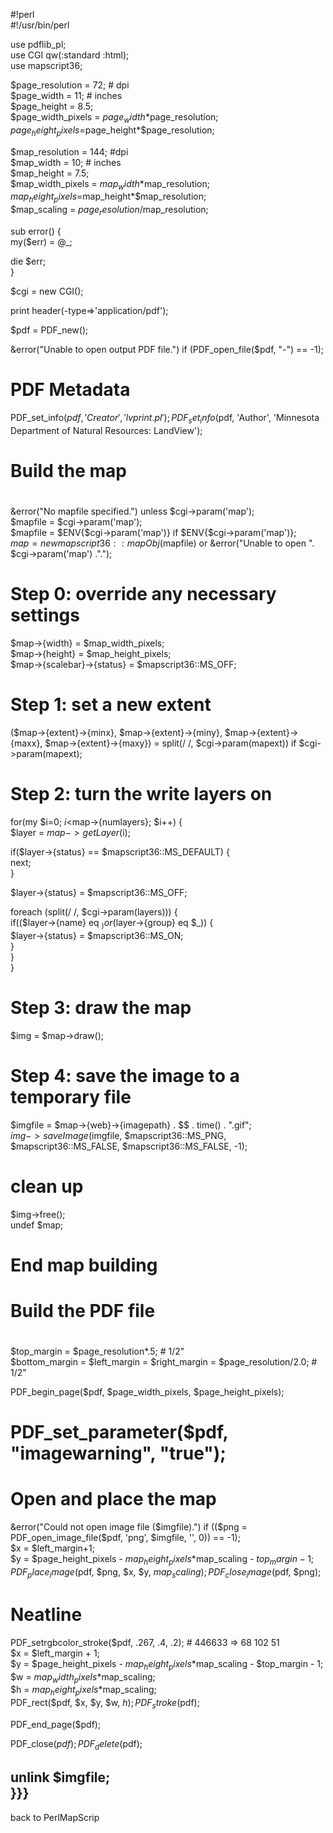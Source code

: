 #!perl                                                                                                                                                    
#!/usr/bin/perl                                                                                                                                           
                                                                                                                                                          
use pdflib_pl;                                                                                                                                            
use CGI qw(:standard :html);                                                                                                                              
use mapscript36;                                                                                                                                          
                                                                                                                                                          
$page_resolution = 72; # dpi                                                                                                                              
$page_width = 11; # inches                                                                                                                                
$page_height = 8.5;                                                                                                                                       
$page_width_pixels = $page_width*$page_resolution;                                                                                                        
$page_height_pixels =$page_height*$page_resolution;                                                                                                       
                                                                                                                                                          
$map_resolution = 144; #dpi                                                                                                                               
$map_width = 10; # inches                                                                                                                                 
$map_height = 7.5;                                                                                                                                        
$map_width_pixels = $map_width*$map_resolution;                                                                                                           
$map_height_pixels =$map_height*$map_resolution;                                                                                                          
$map_scaling = $page_resolution/$map_resolution;                                                                                                          
                                                                                                                                                          
sub error() {                                                                                                                                             
  my($err) = @_;                                                                                                                                          
                                                                                                                                                          
  die $err;                                                                                                                                               
}                                                                                                                                                         
                                                                                                                                                          
$cgi = new CGI();                                                                                                                                         
                                                                                                                                                          
print header(-type=>'application/pdf');                                                                                                                   
                                                                                                                                                          
$pdf = PDF_new();                                                                                                                                         
                                                                                                                                                          
&error("Unable to open output PDF file.") if (PDF_open_file($pdf, "-") == -1);                                                                            
                                                                                                                                                          
# PDF Metadata                                                                                                                                            
PDF_set_info($pdf, 'Creator', 'lvprint.pl');                                                                                                              
PDF_set_info($pdf, 'Author', 'Minnesota Department of Natural Resources: LandView');                                                                      
                                                                                                                                                          
#                                                                                                                                                         
# Build the map                                                                                                                                           
#                                                                                                                                                         
&error("No mapfile specified.") unless $cgi->param('map');                                                                                                
$mapfile =  $cgi->param('map');                                                                                                                           
$mapfile = $ENV{$cgi->param('map')} if $ENV{$cgi->param('map')};                                                                                          
$map = new mapscript36::mapObj($mapfile) or &error("Unable to open ". $cgi->param('map') .".");                                                           
                                                                                                                                                          
# Step 0: override any necessary settings                                                                                                                 
$map->{width} = $map_width_pixels;                                                                                                                        
$map->{height} = $map_height_pixels;                                                                                                                      
$map->{scalebar}->{status} = $mapscript36::MS_OFF;                                                                                                        
                                                                                                                                                          
# Step 1: set a new extent                                                                                                                                
($map->{extent}->{minx}, $map->{extent}->{miny}, $map->{extent}->{maxx}, $map->{extent}->{maxy}) = split(/ /, $cgi->param(mapext)) if $cgi->param(mapext);
                                                                                                                                                          
# Step 2: turn the write layers on                                                                                                                        
for(my $i=0; $i<$map->{numlayers}; $i++) {                                                                                                                
  $layer = $map->getLayer($i);                                                                                                                            
                                                                                                                                                          
  if($layer->{status} == $mapscript36::MS_DEFAULT) {                                                                                                      
    next;                                                                                                                                                 
  }                                                                                                                                                       
                                                                                                                                                          
  $layer->{status} = $mapscript36::MS_OFF;                                                                                                                
                                                                                                                                                          
  foreach (split(/ /, $cgi->param(layers))) {                                                                                                             
    if(($layer->{name} eq $_) or ($layer->{group} eq $_)) {                                                                                               
      $layer->{status} = $mapscript36::MS_ON;                                                                                                             
    }                                                                                                                                                     
  }                                                                                                                                                       
}                                                                                                                                                         
                                                                                                                                                          
# Step 3: draw the map                                                                                                                                    
$img = $map->draw();                                                                                                                                      
                                                                                                                                                          
# Step 4: save the image to a temporary file                                                                                                              
$imgfile = $map->{web}->{imagepath} . $$ . time() . ".gif";                                                                                               
$img->saveImage($imgfile, $mapscript36::MS_PNG, $mapscript36::MS_FALSE, $mapscript36::MS_FALSE, -1);                                                      
                                                                                                                                                          
# clean up                                                                                                                                                
$img->free();                                                                                                                                             
undef $map;                                                                                                                                               
#                                                                                                                                                         
# End map building                                                                                                                                        
#                                                                                                                                                         
                                                                                                                                                          
#                                                                                                                                                         
# Build the PDF file                                                                                                                                      
#                                                                                                                                                         
$top_margin = $page_resolution*.5; # 1/2"                                                                                                                 
$bottom_margin = $left_margin = $right_margin = $page_resolution/2.0; # 1/2"                                                                              
                                                                                                                                                          
PDF_begin_page($pdf, $page_width_pixels, $page_height_pixels);                                                                                            
                                                                                                                                                          
# PDF_set_parameter($pdf, "imagewarning", "true");                                                                                                        
                                                                                                                                                          
# Open and place the map                                                                                                                                  
&error("Could not open image file ($imgfile).") if (($png = PDF_open_image_file($pdf, 'png', $imgfile, '', 0)) == -1);                                    
$x = $left_margin+1;                                                                                                                                      
$y = $page_height_pixels - $map_height_pixels*$map_scaling - $top_margin - 1;                                                                             
PDF_place_image($pdf, $png, $x, $y, $map_scaling);                                                                                                        
PDF_close_image($pdf, $png);                                                                                                                              
                                                                                                                                                          
# Neatline                                                                                                                                                
                                                                                                                                                          
PDF_setrgbcolor_stroke($pdf, .267, .4, .2); # 446633 => 68 102 51                                                                                         
$x = $left_margin + 1;                                                                                                                                    
$y = $page_height_pixels - $map_height_pixels*$map_scaling - $top_margin - 1;                                                                             
$w = $map_width_pixels*$map_scaling;                                                                                                                      
$h = $map_height_pixels*$map_scaling;                                                                                                                     
PDF_rect($pdf, $x, $y, $w, $h);                                                                                                                           
PDF_stroke($pdf);                                                                                                                                         
                                                                                                                                                          
PDF_end_page($pdf);                                                                                                                                       
                                                                                                                                                          
PDF_close($pdf);                                                                                                                                          
PDF_delete($pdf);                                                                                                                                         
                                                                                                                                                          
unlink $imgfile;                                                                                                                                          
}}}                                                                                                                                                       
----                                                                                                                                                      
back to PerlMapScrip
